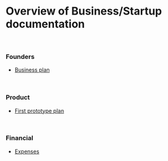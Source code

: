 # Overview of Business/Startup documentation

<br/>

### Founders
- [Business plan](/Documentation/Business/Startup/Founders/Business-Plan.md)

<br/>

### Product
- [First prototype plan](/Documentation/Business/Startup/Product/0001-Primal/First-Prototype-Plan.md)

<br/>

### Financial
- [Expenses](/Documentation/Business/Startup/Financial/Expenses.md)
<br/>
